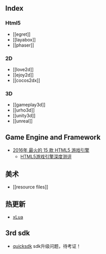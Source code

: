 ## Index
### Html5
- [[egret]]
- [[layabox]]
- [[phaser]]

### 2D
- [[love2d]]
- [[ejoy2d]]
- [[cocos2dx]]

### 3D
- [[gameplay3d]]
- [[urho3d]]
- [[unity3d]]
- [[unreal]]


## Game Engine and Framework
- [2016年 最火的 15 款 HTML5 游戏引擎](http://www.oschina.net/news/72092/2016-top-15-html5-game-engines)
    - [HTML5游戏引擎深度测评](http://www.jianshu.com/p/0469cd7b1711)


## 美术
- [[resource files]]


## 热更新
- [xLua](https://github.com/Tencent/xLua/issues/14)


## 3rd sdk
- [quicksdk](https://www.quicksdk.com/) sdk升级问题，待考证！


